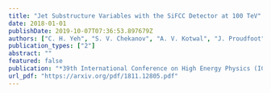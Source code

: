 ```yaml
---
title: "Jet Substructure Variables with the SiFCC Detector at 100 TeV"
date: 2018-01-01
publishDate: 2019-10-07T07:36:53.897679Z
authors: ["C. H. Yeh", "S. V. Chekanov", "A. V. Kotwal", "J. Proudfoot", "S. Sen", "N. V. Tran", "S. S. Yu"]
publication_types: ["2"]
abstract: ""
featured: false
publication: "*39th International Conference on High Energy Physics (ICHEP 2018) Seoul, Korea, July 4-11, 2018*"
url_pdf: "https://arxiv.org/pdf/1811.12805.pdf"
---
```


